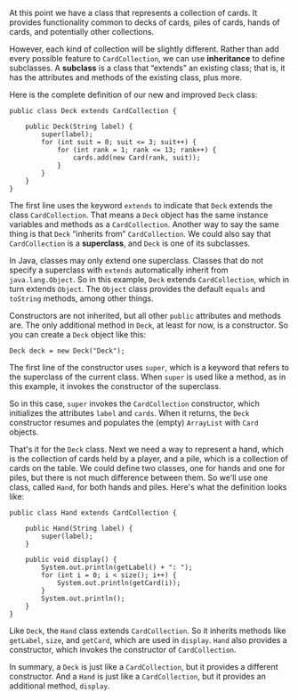 At this point we have a class that represents a collection of cards.
It provides functionality common to decks of cards, piles of cards, hands of cards, and potentially other collections.


However, each kind of collection will be slightly different.
Rather than add every possible feature to `CardCollection`, we can use **inheritance** to define subclasses.
A **subclass** is a class that “extends” an existing class; that is, it has the attributes and methods of the existing class, plus more.

Here is the complete definition of our new and improved `Deck` class:

```code
public class Deck extends CardCollection {

    public Deck(String label) {
        super(label);
        for (int suit = 0; suit <= 3; suit++) {
            for (int rank = 1; rank <= 13; rank++) {
                cards.add(new Card(rank, suit));
            }
        }
    }
}
```


The first line uses the keyword `extends` to indicate that `Deck` extends the class `CardCollection`.
That means a `Deck` object has the same instance variables and methods as a `CardCollection`.
Another way to say the same thing is that `Deck` “inherits from” `CardCollection`.
We could also say that `CardCollection` is a **superclass**, and `Deck` is one of its subclasses.



In Java, classes may only extend one superclass.
Classes that do not specify a superclass with `extends` automatically inherit from `java.lang.Object`.
So in this example, `Deck` extends `CardCollection`, which in turn extends `Object`.
The `Object` class provides the default `equals` and `toString` methods, among other things.

Constructors are not inherited, but all other `public` attributes and methods are.
The only additional method in `Deck`, at least for now, is a constructor.
So you can create a `Deck` object like this:

```code
Deck deck = new Deck("Deck");
```

The first line of the constructor uses `super`, which is a keyword that refers to the superclass of the current class.
When `super` is used like a method, as in this example, it invokes the constructor of the superclass.


So in this case, `super` invokes the `CardCollection` constructor, which initializes the attributes `label` and `cards`.
When it returns, the `Deck` constructor resumes and populates the (empty) `ArrayList` with `Card` objects.

That's it for the `Deck` class.
Next we need a way to represent a hand, which is the collection of cards held by a player, and a pile, which is a collection of cards on the table.
We could define two classes, one for hands and one for piles, but there is not much difference between them.
So we'll use one class, called `Hand`, for both hands and piles.
Here's what the definition looks like:


```code
public class Hand extends CardCollection {

    public Hand(String label) {
        super(label);
    }

    public void display() {
        System.out.println(getLabel() + ": ");
        for (int i = 0; i < size(); i++) {
            System.out.println(getCard(i));
        }
        System.out.println();
    }
}
```

Like `Deck`, the `Hand` class extends `CardCollection`.
So it inherits methods like `getLabel`, `size`, and `getCard`, which are used in `display`.
`Hand` also provides a constructor, which invokes the constructor of `CardCollection`.

In summary, a `Deck` is just like a `CardCollection`, but it provides a different constructor.
And a `Hand` is just like a `CardCollection`, but it provides an additional method, `display`.